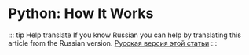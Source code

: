 # Python: How It Works

::: tip Help translate
If you know Russian you can help by translating this article from the Russian version.
[Русская версия этой статьи](/ru/guide/first-steps/environment/python/how-it-works.md)
:::
